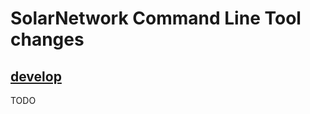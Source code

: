# SolarNetwork Command Line Tool changes

## [develop](https://github.com/SolarNetwork/sn-cli/tree/develop)

TODO
